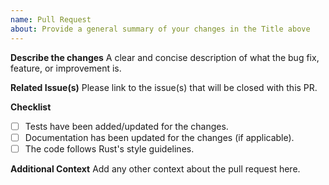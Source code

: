 ```yaml
---
name: Pull Request
about: Provide a general summary of your changes in the Title above
---
```


**Describe the changes**
A clear and concise description of what the bug fix, feature, or improvement is.

**Related Issue(s)**
Please link to the issue(s) that will be closed with this PR.

**Checklist**
- [ ] Tests have been added/updated for the changes.
- [ ] Documentation has been updated for the changes (if applicable).
- [ ] The code follows Rust's style guidelines.

**Additional Context**
Add any other context about the pull request here.
